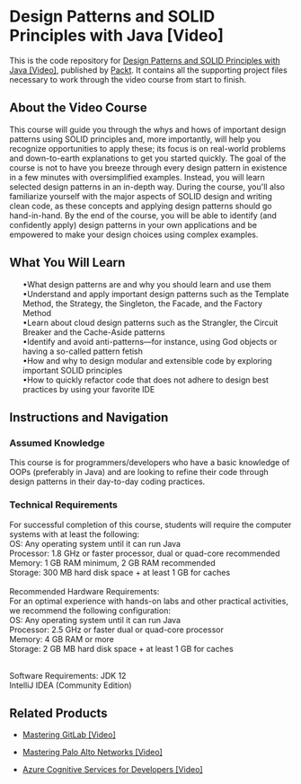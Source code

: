 # Design Patterns and SOLID Principles with Java [Video]
This is the code repository for [Design Patterns and SOLID Principles with Java [Video]]( https://www.packtpub.com/programming/design-patterns-and-solid-principles-with-java-video), published by [Packt](https://www.packtpub.com/?utm_source=github). It contains all the supporting project files necessary to work through the video course from start to finish.
## About the Video Course
This course will guide you through the whys and hows of important design patterns using SOLID principles and, more importantly, will help you recognize opportunities to apply these; its focus is on real-world problems and down-to-earth explanations to get you started quickly. The goal of the course is not to have you breeze through every design pattern in existence in a few minutes with oversimplified examples. Instead, you will learn selected design patterns in an in-depth way. During the course, you'll also familiarize yourself with the major aspects of SOLID design and writing clean code, as these concepts and applying design patterns should go hand-in-hand.
By the end of the course, you will be able to identify (and confidently apply) design patterns in your own applications and be empowered to make your design choices using complex examples.
<H2>What You Will Learn</H2>
<DIV class>

<UL>
•What design patterns are and why you should learn and use them <br/>
•Understand and apply important design patterns such as the Template Method, the Strategy, the Singleton, the Facade, and the Factory Method <br/>
•Learn about cloud design patterns such as the Strangler, the Circuit Breaker and the Cache-Aside patterns <br/>
•Identify and avoid anti-patterns—for instance, using God objects or having a so-called pattern fetish <br/>
•How and why to design modular and extensible code by exploring important SOLID principles <br/>
•How to quickly refactor code that does not adhere to design best practices by using your favorite IDE <br/>
</LI></UL></DIV>

## Instructions and Navigation
### Assumed Knowledge
This course is for programmers/developers who have a basic knowledge of OOPs (preferably in Java) and are looking to refine their code through design patterns in their day-to-day coding practices.
### Technical Requirements <br/>
For successful completion of this course, students will require the computer systems with at least the following:<br/>
OS: Any operating system until it can run Java<br/>
Processor: 1.8 GHz or faster processor, dual or quad-core recommended<br/>
Memory: 1 GB RAM minimum, 2 GB RAM recommended<br/>
Storage: 300 MB hard disk space + at least 1 GB for caches<br/>
<br/>
Recommended Hardware Requirements:<br/>
For an optimal experience with hands-on labs and other practical activities, we recommend the following configuration:<br/>
OS: Any operating system until it can run Java<br/>
Processor: 2.5 GHz or faster dual or quad-core processor<br/>
Memory:  4 GB RAM or more<br/>
Storage: 2 GB MB hard disk space + at least 1 GB for caches<br/><br/>

Software Requirements:
JDK 12 <br/>
IntelliJ IDEA (Community Edition) <br/>

## Related Products
* [Mastering GitLab [Video]](https://www.packtpub.com/networking-and-servers/mastering-gitlab-video?utm_source=github&utm_medium=repository&utm_campaign=9781789537642)

* [Mastering Palo Alto Networks [Video]](https://www.packtpub.com/networking-and-servers/mastering-palo-alto-networks-video)

* [Azure Cognitive Services for Developers [Video]](https://www.packtpub.com/application-development/azure-cognitive-services-developers-video)

